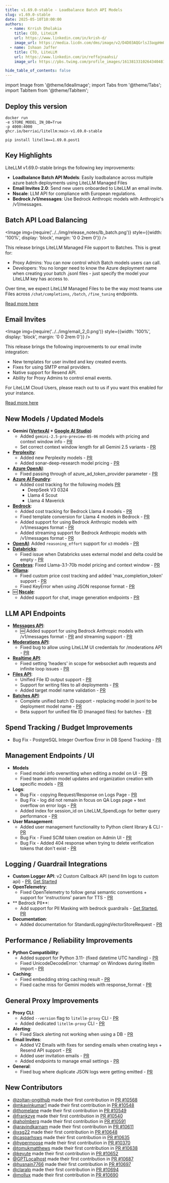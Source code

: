 ```yaml
---
title: v1.69.0-stable - Loadbalance Batch API Models
slug: v1.69.0-stable
date: 2025-05-10T10:00:00
authors:
  - name: Krrish Dholakia
    title: CEO, LiteLLM
    url: https://www.linkedin.com/in/krish-d/
    image_url: https://media.licdn.com/dms/image/v2/D4D03AQGrlsJ3aqpHmQ/profile-displayphoto-shrink_400_400/B4DZSAzgP7HYAg-/0/1737327772964?e=1749686400&v=beta&t=Hkl3U8Ps0VtvNxX0BNNq24b4dtX5wQaPFp6oiKCIHD8
  - name: Ishaan Jaffer
    title: CTO, LiteLLM
    url: https://www.linkedin.com/in/reffajnaahsi/
    image_url: https://pbs.twimg.com/profile_images/1613813310264340481/lz54oEiB_400x400.jpg

hide_table_of_contents: false
---
```

import Image from '@theme/IdealImage';
import Tabs from '@theme/Tabs';
import TabItem from '@theme/TabItem';



## Deploy this version

<Tabs>
<TabItem value="docker" label="Docker">

``` showLineNumbers title="docker run litellm"
docker run
-e STORE_MODEL_IN_DB=True
-p 4000:4000
ghcr.io/berriai/litellm:main-v1.69.0-stable
```
</TabItem>

<TabItem value="pip" label="Pip">

``` showLineNumbers title="pip install litellm"
pip install litellm==1.69.0.post1
```
</TabItem>
</Tabs>

## Key Highlights

LiteLLM v1.69.0-stable brings the following key improvements:

- **Loadbalance Batch API Models**: Easily loadbalance across multiple azure batch deployments using LiteLLM Managed Files
- **Email Invites 2.0**: Send new users onboarded to LiteLLM an email invite.
- **Nscale**: LLM API for compliance with European regulations.
- **Bedrock /v1/messages**: Use Bedrock Anthropic models with Anthropic's /v1/messages.

## Batch API Load Balancing

<Image 
img={require('../../img/release_notes/lb_batch.png')}
  style={{width: '100%', display: 'block', margin: '0 0 2rem 0'}}
/>


This release brings LiteLLM Managed File support to Batches. This is great for:

- Proxy Admins: You can now control which Batch models users can call.
- Developers: You no longer need to know the Azure deployment name when creating your batch .jsonl files - just specify the model your LiteLLM key has access to. 

Over time, we expect LiteLLM Managed Files to be the way most teams use Files across `/chat/completions`, `/batch`, `/fine_tuning` endpoints. 

[Read more here](https://docs.litellm.ai/docs/proxy/managed_batches)


## Email Invites

<Image 
  img={require('../../img/email_2_0.png')}
  style={{width: '100%', display: 'block', margin: '0 0 2rem 0'}}
/>

This release brings the following improvements to our email invite integration:
- New templates for user invited and key created events.
- Fixes for using SMTP email providers.
- Native support for Resend API.
- Ability for Proxy Admins to control email events. 

For LiteLLM Cloud Users, please reach out to us if you want this enabled for your instance. 

[Read more here](https://docs.litellm.ai/docs/proxy/email)


## New Models / Updated Models
- **Gemini ([VertexAI](https://docs.litellm.ai/docs/providers/vertex#usage-with-litellm-proxy-server) + [Google AI Studio](https://docs.litellm.ai/docs/providers/gemini))**
    - Added `gemini-2.5-pro-preview-05-06` models with pricing and context window info - [PR](https://github.com/BerriAI/litellm/pull/10597)
    - Set correct context window length for all Gemini 2.5 variants - [PR](https://github.com/BerriAI/litellm/pull/10690)
- **[Perplexity](../../docs/providers/perplexity)**: 
    - Added new Perplexity models - [PR](https://github.com/BerriAI/litellm/pull/10652) 
    - Added sonar-deep-research model pricing - [PR](https://github.com/BerriAI/litellm/pull/10537)
- **[Azure OpenAI](../../docs/providers/azure)**: 
  - Fixed passing through of azure_ad_token_provider parameter - [PR](https://github.com/BerriAI/litellm/pull/10694)
- **[Azure AI Foundry](../../docs/providers/azure_ai)**: 
    - Added cost tracking for the following models [PR](https://github.com/BerriAI/litellm/pull/9956)
        - DeepSeek V3 0324
        - Llama 4 Scout
        - Llama 4 Maverick
- **[Bedrock](../../docs/providers/bedrock)**: 
    - Added cost tracking for Bedrock Llama 4 models - [PR](https://github.com/BerriAI/litellm/pull/10582)
    - Fixed template conversion for Llama 4 models in Bedrock - [PR](https://github.com/BerriAI/litellm/pull/10582)
    - Added support for using Bedrock Anthropic models with /v1/messages format - [PR](https://github.com/BerriAI/litellm/pull/10681)
    - Added streaming support for Bedrock Anthropic models with /v1/messages format - [PR](https://github.com/BerriAI/litellm/pull/10710)
- **[OpenAI](../../docs/providers/openai)**: Added `reasoning_effort` support for `o3` models - [PR](https://github.com/BerriAI/litellm/pull/10591)
- **[Databricks](../../docs/providers/databricks)**:
    - Fixed issue when Databricks uses external model and delta could be empty - [PR](https://github.com/BerriAI/litellm/pull/10540)
- **[Cerebras](../../docs/providers/cerebras)**: Fixed Llama-3.1-70b model pricing and context window - [PR](https://github.com/BerriAI/litellm/pull/10648)
- **[Ollama](../../docs/providers/ollama)**: 
    - Fixed custom price cost tracking and added 'max_completion_token' support - [PR](https://github.com/BerriAI/litellm/pull/10636)
    - Fixed KeyError when using JSON response format - [PR](https://github.com/BerriAI/litellm/pull/10611)
- 🆕 **[Nscale](../../docs/providers/nscale)**: 
    - Added support for chat, image generation endpoints - [PR](https://github.com/BerriAI/litellm/pull/10638)

## LLM API Endpoints
- **[Messages API](../../docs/anthropic_unified)**: 
    - 🆕 Added support for using Bedrock Anthropic models with /v1/messages format - [PR](https://github.com/BerriAI/litellm/pull/10681) and streaming support - [PR](https://github.com/BerriAI/litellm/pull/10710)
- **[Moderations API](../../docs/moderations)**: 
    - Fixed bug to allow using LiteLLM UI credentials for /moderations API - [PR](https://github.com/BerriAI/litellm/pull/10723)  
- **[Realtime API](../../docs/realtime)**: 
    - Fixed setting 'headers' in scope for websocket auth requests and infinite loop issues - [PR](https://github.com/BerriAI/litellm/pull/10679)
- **[Files API](../../docs/proxy/litellm_managed_files)**:
    - Unified File ID output support - [PR](https://github.com/BerriAI/litellm/pull/10713)
    - Support for writing files to all deployments - [PR](https://github.com/BerriAI/litellm/pull/10708)
    - Added target model name validation - [PR](https://github.com/BerriAI/litellm/pull/10722)
- **[Batches API](../../docs/batches)**:
    - Complete unified batch ID support - replacing model in jsonl to be deployment model name - [PR](https://github.com/BerriAI/litellm/pull/10719)
  - Beta support for unified file ID (managed files) for batches - [PR](https://github.com/BerriAI/litellm/pull/10650)


## Spend Tracking / Budget Improvements
- Bug Fix - PostgreSQL Integer Overflow Error in DB Spend Tracking - [PR](https://github.com/BerriAI/litellm/pull/10697)

## Management Endpoints / UI
- **Models**
    - Fixed model info overwriting when editing a model on UI - [PR](https://github.com/BerriAI/litellm/pull/10726)
    - Fixed team admin model updates and organization creation with specific models - [PR](https://github.com/BerriAI/litellm/pull/10539)
- **Logs**:
  - Bug Fix -  copying Request/Response on Logs Page - [PR](https://github.com/BerriAI/litellm/pull/10720)
  - Bug Fix -  log did not remain in focus on QA Logs page + text overflow on error logs - [PR](https://github.com/BerriAI/litellm/pull/10725)
  - Added index for session_id on LiteLLM_SpendLogs for better query performance - [PR](https://github.com/BerriAI/litellm/pull/10727)
- **User Management**:
  - Added user management functionality to Python client library & CLI - [PR](https://github.com/BerriAI/litellm/pull/10627)
  - Bug Fix - Fixed SCIM token creation on Admin UI - [PR](https://github.com/BerriAI/litellm/pull/10628)
  - Bug Fix - Added 404 response when trying to delete verification tokens that don't exist - [PR](https://github.com/BerriAI/litellm/pull/10605)

## Logging / Guardrail Integrations
- **Custom Logger API**: v2 Custom Callback API (send llm logs to custom api) - [PR](https://github.com/BerriAI/litellm/pull/10575), [Get Started](https://docs.litellm.ai/docs/proxy/logging#custom-callback-apis-async)
- **OpenTelemetry**:
  - Fixed OpenTelemetry to follow genai semantic conventions + support for 'instructions' param for TTS - [PR](https://github.com/BerriAI/litellm/pull/10608)
- ** Bedrock PII**:
  - Add support for PII Masking with bedrock guardrails - [Get Started](https://docs.litellm.ai/docs/proxy/guardrails/bedrock#pii-masking-with-bedrock-guardrails), [PR](https://github.com/BerriAI/litellm/pull/10608)
- **Documentation**:
  - Added documentation for StandardLoggingVectorStoreRequest - [PR](https://github.com/BerriAI/litellm/pull/10535)

## Performance / Reliability Improvements
- **Python Compatibility**:
  - Added support for Python 3.11- (fixed datetime UTC handling) - [PR](https://github.com/BerriAI/litellm/pull/10701)
  - Fixed UnicodeDecodeError: 'charmap' on Windows during litellm import - [PR](https://github.com/BerriAI/litellm/pull/10542)
- **Caching**:
  - Fixed embedding string caching result - [PR](https://github.com/BerriAI/litellm/pull/10700)
  - Fixed cache miss for Gemini models with response_format - [PR](https://github.com/BerriAI/litellm/pull/10635)

## General Proxy Improvements
- **Proxy CLI**:
  - Added `--version` flag to `litellm-proxy` CLI - [PR](https://github.com/BerriAI/litellm/pull/10704)
  - Added dedicated `litellm-proxy` CLI - [PR](https://github.com/BerriAI/litellm/pull/10578)
- **Alerting**:
  - Fixed Slack alerting not working when using a DB - [PR](https://github.com/BerriAI/litellm/pull/10370)
- **Email Invites**:
  - Added V2 Emails with fixes for sending emails when creating keys + Resend API support - [PR](https://github.com/BerriAI/litellm/pull/10602)
  - Added user invitation emails - [PR](https://github.com/BerriAI/litellm/pull/10615)
  - Added endpoints to manage email settings - [PR](https://github.com/BerriAI/litellm/pull/10646)
- **General**:
  - Fixed bug where duplicate JSON logs were getting emitted - [PR](https://github.com/BerriAI/litellm/pull/10580)


## New Contributors
- [@zoltan-ongithub](https://github.com/zoltan-ongithub) made their first contribution in [PR #10568](https://github.com/BerriAI/litellm/pull/10568)
- [@mkavinkumar1](https://github.com/mkavinkumar1) made their first contribution in [PR #10548](https://github.com/BerriAI/litellm/pull/10548)
- [@thomelane](https://github.com/thomelane) made their first contribution in [PR #10549](https://github.com/BerriAI/litellm/pull/10549)
- [@frankzye](https://github.com/frankzye) made their first contribution in [PR #10540](https://github.com/BerriAI/litellm/pull/10540)
- [@aholmberg](https://github.com/aholmberg) made their first contribution in [PR #10591](https://github.com/BerriAI/litellm/pull/10591)
- [@aravindkarnam](https://github.com/aravindkarnam) made their first contribution in [PR #10611](https://github.com/BerriAI/litellm/pull/10611)
- [@xsg22](https://github.com/xsg22) made their first contribution in [PR #10648](https://github.com/BerriAI/litellm/pull/10648)
- [@casparhsws](https://github.com/casparhsws) made their first contribution in [PR #10635](https://github.com/BerriAI/litellm/pull/10635)
- [@hypermoose](https://github.com/hypermoose) made their first contribution in [PR #10370](https://github.com/BerriAI/litellm/pull/10370)
- [@tomukmatthews](https://github.com/tomukmatthews) made their first contribution in [PR #10638](https://github.com/BerriAI/litellm/pull/10638)
- [@keyute](https://github.com/keyute) made their first contribution in [PR #10652](https://github.com/BerriAI/litellm/pull/10652)
- [@GPTLocalhost](https://github.com/GPTLocalhost) made their first contribution in [PR #10687](https://github.com/BerriAI/litellm/pull/10687)
- [@husnain7766](https://github.com/husnain7766) made their first contribution in [PR #10697](https://github.com/BerriAI/litellm/pull/10697)
- [@claralp](https://github.com/claralp) made their first contribution in [PR #10694](https://github.com/BerriAI/litellm/pull/10694)
- [@mollux](https://github.com/mollux) made their first contribution in [PR #10690](https://github.com/BerriAI/litellm/pull/10690)
